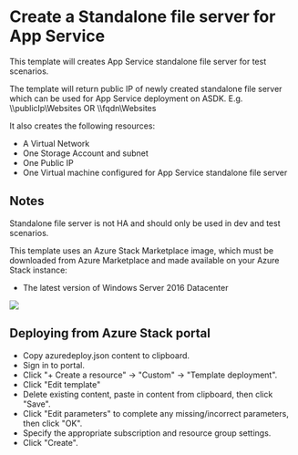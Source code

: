 # Create a Standalone file server for App Service

This template will creates App Service standalone file server for test scenarios.

The template will return public IP of newly created standalone file server which can be used for App Service deployment on ASDK. E.g. \\\\publicIp\Websites OR \\\\fqdn\Websites

It also creates the following resources:
+   A Virtual Network
+   One Storage Account and subnet
+   One Public IP
+   One Virtual machine configured for App Service standalone file server

## Notes
Standalone file server is not HA and should only be used in dev and test scenarios.

This template uses an Azure Stack Marketplace image, which must be downloaded from Azure Marketplace and made available on your Azure Stack instance:
- The latest version of Windows Server 2016 Datacenter

<!--
<a href="https://portal.azure.com/#create/Microsoft.Template/uri/https%3A%2F%2Fraw.githubusercontent.com%2FAzure%2FAzureStack-QuickStart-Templates%2Fmaster%2Fappservice-fileserver-standalone%2Fazuredeploy.json" target="_blank">
    <img src="http://azuredeploy.net/deploybutton.png"/>
</a>
-->
<a href="http://armviz.io/#/?load=https%3A%2F%2Fraw.githubusercontent.com%2FAzure%2FAzureStack-QuickStart-Templates%2Fmaster%2Fappservice-fileserver-standalone%2Fazuredeploy.json" target="_blank">
    <img src="http://armviz.io/visualizebutton.png"/>
</a>


## Deploying from Azure Stack portal

+   Copy azuredeploy.json content to clipboard.
+   Sign in to portal.
+   Click "+ Create a resource" -> "Custom" -> "Template deployment".
+   Click "Edit template"
+   Delete existing content, paste in content from clipboard, then click "Save".
+   Click "Edit parameters" to complete any missing/incorrect parameters, then click "OK".
+   Specify the appropriate subscription and resource group settings.
+   Click "Create".
